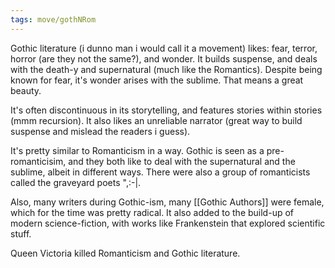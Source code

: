 ```yaml
---
tags: move/gothNRom
---
```


Gothic literature (i dunno man i would call it a movement) likes: fear, terror, horror (are they not the same?), and wonder. It builds suspense, and deals with the death-y and supernatural (much like the Romantics). Despite being known for fear, it's wonder arises with the sublime. That means a great beauty.

It's often discontinuous in its storytelling, and features stories within stories (mmm recursion). It also likes an unreliable narrator (great way to build suspense and mislead the readers i guess). 

It's pretty similar to Romanticism in a way. Gothic is seen as a pre-romanticisim, and they both like to deal with the supernatural and the sublime, albeit in different ways. There were also a group of romanticists called the graveyard poets ",:-|.

Also, many writers during Gothic-ism, many [[Gothic Authors]] were female, which for the time was pretty radical. It also added to the build-up of modern science-fiction, with works like Frankenstein that explored scientific stuff.

Queen Victoria killed Romanticism and Gothic literature.